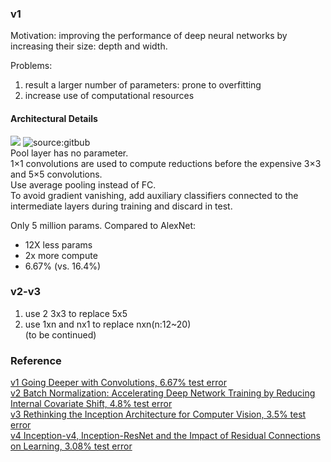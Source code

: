### v1
Motivation: improving the performance of deep neural networks by increasing their size: depth and width.

Problems:     
1. result a larger number of parameters: prone to overfitting     
2. increase use of computational resources
#### Architectural Details
![](https://hackathonprojects.files.wordpress.com/2016/09/naive.png?w=651&h=319)
![source:gitbub](https://user-images.githubusercontent.com/1249087/31683804-ea24827c-b34b-11e7-9934-eaf4fc80234a.png)  
Pool layer has no parameter.   
1×1 convolutions are used to compute reductions before the expensive 3×3 and 5×5 convolutions.    
Use average pooling instead of FC.   
To avoid gradient vanishing, add auxiliary classifiers connected to the intermediate layers during training and discard in test.   

Only 5 million params. Compared to AlexNet:   
- 12X less params   
- 2x more compute   
- 6.67% (vs. 16.4%)   

### v2-v3
1. use 2 3x3 to replace 5x5  
2. use 1xn and nx1 to replace nxn(n:12~20)   
(to be continued)
### Reference
[v1 Going Deeper with Convolutions, 6.67% test error](http://arxiv.org/abs/1409.4842)   
[v2 Batch Normalization: Accelerating Deep Network Training by Reducing Internal Covariate Shift, 4.8% test error](http://arxiv.org/abs/1502.03167)    
[v3 Rethinking the Inception Architecture for Computer Vision, 3.5% test error](http://arxiv.org/abs/1512.00567)   
[v4 Inception-v4, Inception-ResNet and the Impact of Residual Connections on Learning, 3.08% test error](http://arxiv.org/abs/1602.07261)
